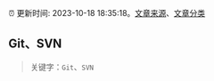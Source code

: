 :alarm_clock: 更新时间: 2023-10-18 18:35:18。[文章来源](/README.md)、[文章分类](/TAGS.md)

## Git、SVN


> 关键字：`Git`、`SVN`



